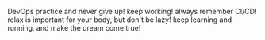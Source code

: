 DevOps practice and never give up!
keep working!
always remember CI/CD!
relax is important for your body, but don't be lazy!
keep learning and running, and make the dream come true!

